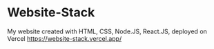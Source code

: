 # Website-Stack
My website created with HTML, CSS, Node.JS, React.JS, deployed on Vercel
https://website-stack.vercel.app/
